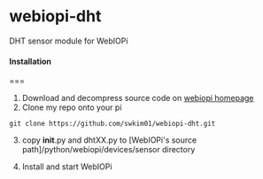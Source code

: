 # webiopi-dht
DHT sensor module for WebIOPi 

#### Installation
===
1. Download and decompress source code on [webiopi homepage](https://code.google.com/p/webiopi/)
2. Clone my repo onto your pi
```shell
git clone https://github.com/swkim01/webiopi-dht.git
```
3. copy __init__.py and dhtXX.py to [WebIOPi's source path]/python/webiopi/devices/sensor directory

4. Install and start WebIOPi

